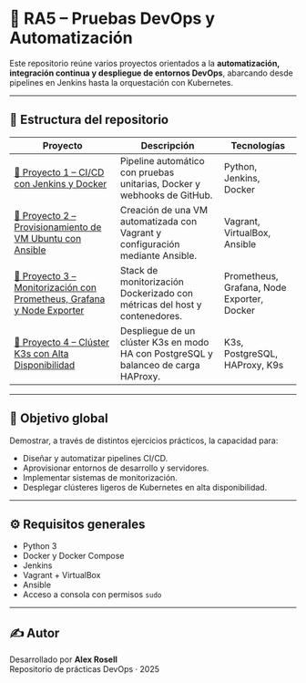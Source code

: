 # 🧩 RA5 – Pruebas DevOps y Automatización

Este repositorio reúne varios proyectos orientados a la **automatización, integración continua y despliegue de entornos DevOps**, abarcando desde pipelines en Jenkins hasta la orquestación con Kubernetes.

---

## 📂 Estructura del repositorio

| Proyecto | Descripción | Tecnologías |
|-----------|--------------|--------------|
| [📘 Proyecto 1 – CI/CD con Jenkins y Docker](RA5.1/README.md) | Pipeline automático con pruebas unitarias, Docker y webhooks de GitHub. | Python, Jenkins, Docker |
| [📗 Proyecto 2 – Provisionamiento de VM Ubuntu con Ansible](RA5.2/README.md) | Creación de una VM automatizada con Vagrant y configuración mediante Ansible. | Vagrant, VirtualBox, Ansible |
| [📙 Proyecto 3 – Monitorización con Prometheus, Grafana y Node Exporter](RA5.3/README.md) | Stack de monitorización Dockerizado con métricas del host y contenedores. | Prometheus, Grafana, Node Exporter, Docker |
| [📕 Proyecto 4 – Clúster K3s con Alta Disponibilidad](RA5.4/README.md) | Despliegue de un clúster K3s en modo HA con PostgreSQL y balanceo de carga HAProxy. | K3s, PostgreSQL, HAProxy, K9s |

---

## 🧠 Objetivo global

Demostrar, a través de distintos ejercicios prácticos, la capacidad para:
- Diseñar y automatizar pipelines CI/CD.
- Aprovisionar entornos de desarrollo y servidores.
- Implementar sistemas de monitorización.
- Desplegar clústeres ligeros de Kubernetes en alta disponibilidad.

---

## ⚙️ Requisitos generales

- Python 3  
- Docker y Docker Compose  
- Jenkins  
- Vagrant + VirtualBox  
- Ansible  
- Acceso a consola con permisos `sudo`

---

## ✍️ Autor

Desarrollado por **Alex Rosell**  
Repositorio de prácticas DevOps · 2025